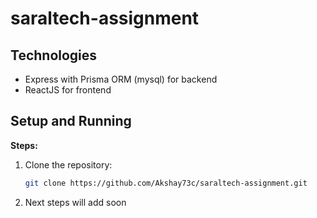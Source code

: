 # saraltech-assignment

## Technologies

- Express with Prisma ORM (mysql) for backend
- ReactJS for frontend

## Setup and Running

**Steps:**

1. Clone the repository:

   ```bash
   git clone https://github.com/Akshay73c/saraltech-assignment.git

   ```

2. Next steps will add soon
